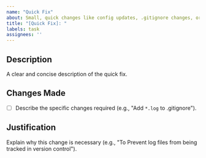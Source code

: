 ```yaml
---
name: "Quick Fix"
about: Small, quick changes like config updates, .gitignore changes, or minor fixes.
title: "[Quick Fix]: "
labels: task
assignees: ''
---
```


## Description

A clear and concise description of the quick fix.

## Changes Made

- [ ] Describe the specific changes required (e.g., "Add `*.log` to .gitignore").

## Justification

Explain why this change is necessary (e.g., "To Prevent log files from being tracked in version control").
